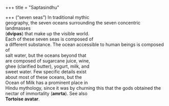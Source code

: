 +++
title = "Saptasindhu"

+++
(“seven seas”) In traditional mythic  
geography, the seven oceans surrounding the seven concentric landmasses  
(**dvipas**) that make up the visible world.  
Each of these seven seas is composed of  
a different substance. The ocean accessible to human beings is composed of  
salt water, but the oceans beyond that  
are composed of sugarcane juice, wine,  
ghee (clarified butter), yogurt, milk, and  
sweet water. Few specific details exist  
about most of these oceans, but the  
Ocean of Milk has a prominent place in  
Hindu mythology, since it was by churning this that the gods obtained the nectar of immortality (**amrta**). See also  
**Tortoise avatar**.